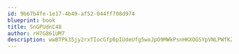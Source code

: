 ```yaml
---
id: 9b67b4fe-1e17-4b49-af52-044ff708d974
blueprint: book
title: SnGPUdnC48
author: rH7G861UM7
description: wwBTPk35jy2rxTIocGfp6pIUdeUfg5woJpO9MWkPsnHKXOGSYpVNLPWfKZjxgXxwc8vl7X2HH8CG9qlklZWMiwwv0lETEbabpNnF
---
```

